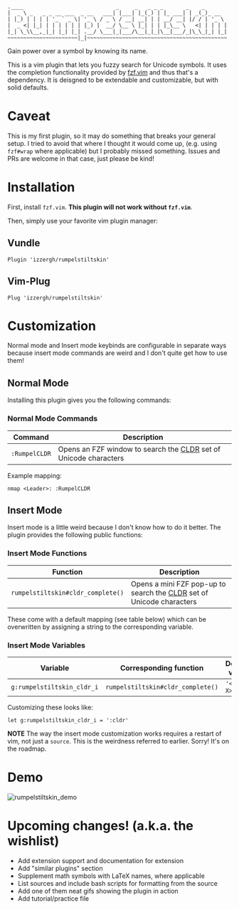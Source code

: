  ```
.____                             _     _   _ _ _       _    _
|  _ \ _   _ _ __ ___  _ __   ___| |___| |_(_) | |_ ___| | _(_)_ __
| |_) | | | | '_ ` _ \| '_ \ / _ \ / __| __| | | __/ __| |/ / | '_ \
|  _ <| |_| | | | | | | |_) |  __/ \__ \ |_| | | |_\__ \   <| | | | |
|_| \_\\__,_|_| |_| |_| .__/ \___|_|___/\__|_|_|\__|___/_|\_\_|_| |_|
~~~~~~~~~~~~~~~~~~~~~~|_|~~~~~~~~~~~~~~~~~~~~~~~~~~~~~~~~~~~~~~~~~~~~
 ```

Gain power over a symbol by knowing its name.

This is a vim plugin that lets you fuzzy search for Unicode symbols.
It uses the completion functionality provided by [fzf.vim](https://github.com/junegunn/fzf.vim)
  and thus that's a dependency.
It is deisgned to be extendable and customizable, but with solid defaults.

# Caveat
This is my first plugin, so it may do something that breaks your general setup.
I tried to avoid that where I thought it would come up, (e.g. using `fzf#wrap`
  where applicable) but I probably missed something.
Issues and PRs are welcome in that case, just please be kind!

# Installation
First, install `fzf.vim`. **This plugin will not work without `fzf.vim`**.

Then, simply use your favorite vim plugin manager:

## Vundle
```
Plugin 'izzergh/rumpelstiltskin'
```

## Vim-Plug
```
Plug 'izzergh/rumpelstiltskin'
```

# Customization

Normal mode and Insert mode keybinds are configurable in separate ways because
  insert mode commands are weird and I don't quite get how to use them!

## Normal Mode

Installing this plugin gives you the following commands:

### Normal Mode Commands
|Command|Description|
|-|-|
|`:RumpelCLDR`|Opens an FZF window to search the [CLDR](https://cldr.unicode.org/#h.59ffxi4tj4wz) set of Unicode characters|

Example mapping:

```vim
nmap <Leader>: :RumpelCLDR
```

## Insert Mode
Insert mode is a little weird because I don't know how to do it better.
The plugin provides the following public functions:

### Insert Mode Functions
|Function|Description|
|-|-|
|`rumpelstiltskin#cldr_complete()`|Opens a mini FZF pop-up to search the [CLDR](https://cldr.unicode.org/#h.59ffxi4tj4wz) set of Unicode characters|

These come with a default mapping (see table below) which can be overwritten
  by assigning a string to the corresponding variable.

### Insert Mode Variables
|Variable|Corresponding function|Default value|
|-|-|-|
|`g:rumpelstiltskin_cldr_i`|`rumpelstiltskin#cldr_complete()`|`'<C-X>:'`|

Customizing these looks like:

```vim
let g:rumpelstiltskin_cldr_i = ':cldr'
```

**NOTE** The way the insert mode customization works requires a restart of vim,
  not just a `source`.
This is the weirdness referred to earlier. Sorry! It's on the roadmap.

# Demo
![rumpelstiltskin_demo](https://user-images.githubusercontent.com/16344962/167204154-ce90dfae-618f-40b9-90e0-479219ebd383.gif)

# Upcoming changes! (a.k.a. the wishlist)
* Add extension support and documentation for extension
* Add "similar plugins" section
* Supplement math symbols with LaTeX names, where applicable
* List sources and include bash scripts for formatting from the source
* Add one of them neat gifs showing the plugin in action
* Add tutorial/practice file
